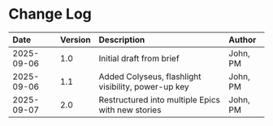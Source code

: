 # **Change Log**

| Date | Version | Description | Author |
| :---- | :---- | :---- | :---- |
| 2025-09-06 | 1.0 | Initial draft from brief | John, PM |
| 2025-09-06 | 1.1 | Added Colyseus, flashlight visibility, power-up key | John, PM |
| 2025-09-07 | 2.0 | Restructured into multiple Epics with new stories | John, PM |
